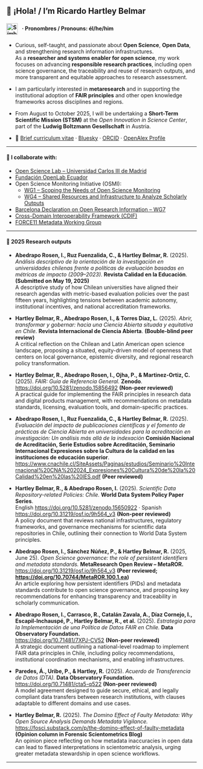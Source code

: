 ## 👋 ¡Hola! / I’m Ricardo Hartley Belmar 
#### <h4><img src="https://upload.wikimedia.org/wikipedia/commons/9/91/Neurodiversity_Symbol.svg" alt="Símbolo de neurodiversidad" width="30" style="vertical-align: middle; margin-right: 8px;" /> · Pronombres / Pronouns: él/he/him</h4>

- Curious, self-taught, and passionate about **Open Science**, **Open Data**, and strengthening research information infrastructures.  
As a **researcher and systems enabler for open science**, my work focuses on advancing **responsible research practices**, including open science governance, the traceability and reuse of research outputs, and more transparent and equitable approaches to research assessment.

- I am particularly interested in **metaresearch** and in supporting the institutional adoption of **FAIR principles** and other open knowledge frameworks across disciplines and regions.

- From August to October 2025, I will be undertaking a **Short-Term Scientific Mission (STSM)** at the *Open Innovation in Science Center*, part of the **Ludwig Boltzmann Gesellschaft** in Austria.

- 📄 [Brief curriculum vitae](https://docs.google.com/document/d/1S3UwXP_em17aMeoEodq1xexQ-PgyJBeP9n3v2gxIx3g/edit?usp=sharing) · [Bluesky](https://bsky.app/profile/ricardohartley.bsky.social) · [ORCID](https://orcid.org/0000-0002-2544-587X) · [OpenAlex Profile](https://openalex.org/A5077204313)

---
#### 🔭 I collaborate with:  

  - [Open Science Lab – Universidad Carlos III de Madrid](https://opensciencelab.uc3m.es)  
  - [Fundación OpenLab Ecuador](https://openlab.ec)  
  - Open Science Monitoring Initiative (OSMI):  
    - [WG1 – Scoping the Needs of Open Science Monitoring](https://open-science-monitoring.org/working-groups/wg1-scoping-the-needs-of-open-science-monitoring/)  
    - [WG4 – Shared Resources and Infrastructure to Analyze Scholarly Outputs](https://open-science-monitoring.org/working-groups/wg4-shared-resources-and-infrastructure-to-analyze-scholarly-outputs/)  
  - [Barcelona Declaration on Open Research Information – WG7](https://barcelona-declaration.org)
  - [Cross-Domain Interoperability Framework (CDIF)](https://worldfair-project.eu/cdif/)  
  - [FORCE11 Metadata Working Group](https://force11.org)

---

#### 📝 2025 Research outputs

- **Abedrapo Rosen, I., Ruz Fuenzalida, C., & Hartley Belmar, R.** (2025). *Análisis descriptivo de la orientación de la investigación en universidades chilenas frente a políticas de evaluación basadas en métricas de impacto (2009–2023).* **Revista Calidad en la Educación**. **(Submitted on May 19, 2025)**  
  A descriptive study of how Chilean universities have aligned their research agendas with metric-based evaluation policies over the past fifteen years, highlighting tensions between academic autonomy, institutional incentives, and national accreditation frameworks.

- **Hartley Belmar, R., Abedrapo Rosen, I., & Torres Díaz, L.** (2025). *Abrir, transformar y gobernar: hacia una Ciencia Abierta situada y equitativa en Chile.* **Revista Internacional de Ciencia Abierta**. **(Bouble-blind peer review)**  
  A critical reflection on the Chilean and Latin American open science landscape, proposing a situated, equity-driven model of openness that centers on local governance, epistemic diversity, and regional research policy transformation.

- **Hartley Belmar, R., Abedrapo Rosen, I., Ojha, P., & Martinez-Ortiz, C.** (2025). *FAIR: Guía de Referencia General.* **Zenodo**.  
  https://doi.org/10.5281/zenodo.15856492 **(Non-peer reviewed)**  
  A practical guide for implementing the FAIR principles in research data and digital products management, with recommendations on metadata standards, licensing, evaluation tools, and domain-specific practices.

- **Abedrapo Rosen, I., Ruz Fuenzalida, C., & Hartley Belmar, R.** (2025). *Evaluación del
impacto de publicaciones científicas y el fomento de prácticas de Ciencia Abierta en universidades para
la acreditación en investigación: Un análisis más allá de la indexación* **Comisión Nacional de Acreditación, Serie Estudios sobre Acreditación, Seminario Internacional Expresiones sobre la Cultura de la calidad en las instituciones de educación superior**. https://www.cnachile.cl/SiteAssets/Paginas/estudios/Seminario%20Internacional%20CNA%202024_Expresiones%20Cultura%20de%20la%20Calidad%20en%20las%20IES.pdf **(Peer reviewed)**  

- **Hartley Belmar, R., & Abedrapo Rosen, I.** (2025). *Scientific Data Repository-related Policies: Chile.* **World Data System Policy Paper Series**.  
  English https://doi.org/10.5281/zenodo.15650922 · Spanish https://doi.org/10.31219/osf.io/9h564_v3 **(Non-peer reviewed)**  
  A policy document that reviews national infrastructures, regulatory frameworks, and governance mechanisms for scientific data repositories in Chile, outlining their connection to World Data System principles.

- **Abedrapo Rosen, I., Sánchez Núñez, P., & Hartley Belmar, R.** (2025, June 25). *Open Science governance: the role of persistent identifiers and metadata standards.* **MetaResearch Open Review – MetaROR.** https://doi.org/10.31219/osf.io/9h564_v3 **(Peer reviewed; https://doi.org/10.70744/MetaROR.100.1.ea)**  
  An article exploring how persistent identifiers (PIDs) and metadata standards contribute to open science governance, and proposing key recommendations for enhancing transparency and traceability in scholarly communication.

- **Abedrapo Rosen, I., Carrasco, R., Catalán Zavala, A., Díaz Cornejo, I., Escapil-Inchauspé, P., Hartley Belmar, R., et al.** (2025). *Estrategia para la Implementación de una Política de Datos FAIR en Chile.* **Data Observatory Foundation.**  
  https://doi.org/10.71481/7XPJ-CV52 **(Non-peer reviewed)**  
  A strategic document outlining a national-level roadmap to implement FAIR data principles in Chile, including policy recommendations, institutional coordination mechanisms, and enabling infrastructures.

- **Paredes, Á., Uribe, P., & Hartley, R.** (2025). *Acuerdo de Transferencia de Datos (DTA).* **Data Observatory Foundation.**  
  https://doi.org/10.71481/cta5-q522 **(Non-peer reviewed)**  
  A model agreement designed to guide secure, ethical, and legally compliant data transfers between research institutions, with clauses adaptable to different domains and use cases.

- **Hartley Belmar, R.** (2025). *The Domino Effect of Faulty Metadata: Why Open Source Analysis Demands Metadata Vigilance.*   
  https://fosci.substack.com/p/the-domino-effect-of-faulty-metadata **(Opinion column in Forensic Scientometrics Blog)**   
  An opinion piece reflecting on how metadata inaccuracies in open data can lead to flawed interpretations in scientometric analysis, urging greater metadata stewardship in open science workflows.

---
